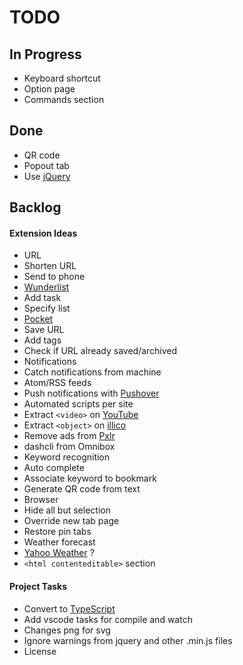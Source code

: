 # TODO

## In Progress

* Keyboard shortcut
* Option page
* Commands section

## Done

* QR code
* Popout tab
* Use [jQuery](https://jquery.com/)

## Backlog

#### Extension Ideas

* URL
 * Shorten URL
 * Send to phone
* [Wunderlist](https://www.wunderlist.com)
 * Add task
 * Specify list
* [Pocket](https://getpocket.com)
 * Save URL
 * Add tags
 * Check if URL already saved/archived
* Notifications
 * Catch notifications from machine
 * Atom/RSS feeds
 * Push notifications with [Pushover](https://pushover.net/)
* Automated scripts per site
 * Extract `<video>` on [YouTube](https://www.youtube.com)
 * Extract `<object>` on [illico](https://illicoweb.videotron.com/chaines)
 * Remove ads from [Pxlr](http://apps.pixlr.com/editor/)
* dashcli from Omnibox
 * Keyword recognition
 * Auto complete
 * Associate keyword to bookmark
 * Generate QR code from text
* Browser
 * Hide all but selection
 * Override new tab page
 * Restore pin tabs
* Weather forecast
 * [Yahoo Weather](https://developer.yahoo.com/weather/) ?
* `<html contenteditable>` section

#### Project Tasks

* Convert to [TypeScript](https://www.typescriptlang.org/)
* Add vscode tasks for compile and watch
* Changes png for svg
* Ignore warnings from jquery and other .min.js files
* License

